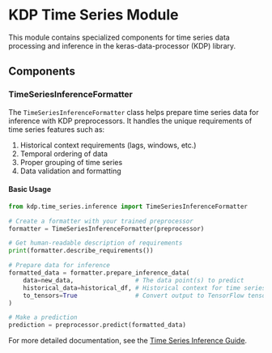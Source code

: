 # KDP Time Series Module

This module contains specialized components for time series data processing and inference in the keras-data-processor (KDP) library.

## Components

### TimeSeriesInferenceFormatter

The `TimeSeriesInferenceFormatter` class helps prepare time series data for inference with KDP preprocessors. It handles the unique requirements of time series features such as:

1. Historical context requirements (lags, windows, etc.)
2. Temporal ordering of data
3. Proper grouping of time series
4. Data validation and formatting

#### Basic Usage

```python
from kdp.time_series.inference import TimeSeriesInferenceFormatter

# Create a formatter with your trained preprocessor
formatter = TimeSeriesInferenceFormatter(preprocessor)

# Get human-readable description of requirements
print(formatter.describe_requirements())

# Prepare data for inference
formatted_data = formatter.prepare_inference_data(
    data=new_data,                 # The data point(s) to predict
    historical_data=historical_df, # Historical context for time series features
    to_tensors=True                # Convert output to TensorFlow tensors
)

# Make a prediction
prediction = preprocessor.predict(formatted_data)
```

For more detailed documentation, see the [Time Series Inference Guide](../../docs/time_series_inference.md).
